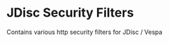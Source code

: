 <!-- Copyright 2018 Yahoo Holdings. Licensed under the terms of the Apache 2.0 license. See LICENSE in the project root. -->
# JDisc Security Filters

Contains various http security filters for JDisc / Vespa
